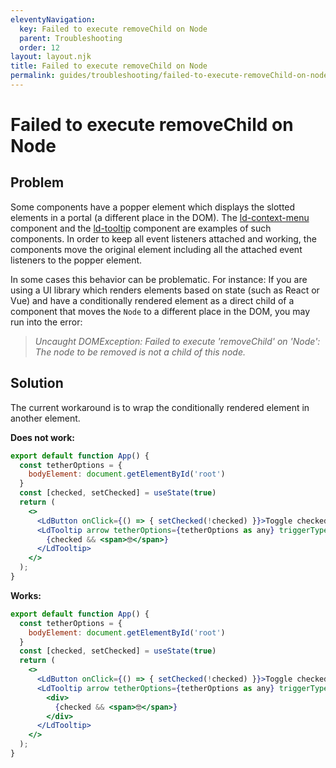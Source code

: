 ```yaml
---
eleventyNavigation:
  key: Failed to execute removeChild on Node
  parent: Troubleshooting
  order: 12
layout: layout.njk
title: Failed to execute removeChild on Node
permalink: guides/troubleshooting/failed-to-execute-removeChild-on-node/
---
```


# Failed to execute removeChild on Node

## Problem

Some components have a popper element which displays the slotted elements in a portal (a different place in the DOM). The [ld-context-menu](components/ld-context-menu/) component and the [ld-tooltip](components/ld-tooltip/) component are examples of such components. In order to keep all event listeners attached and working, the components move the original element including all the attached event listeners to the popper element.

In some cases this behavior can be problematic. For instance: If you are using a UI library which renders elements based on state (such as React or Vue) and have a conditionally rendered element as a direct child of a component that moves the `Node` to a different place in the DOM, you may run into the error:

> _Uncaught DOMException: Failed to execute 'removeChild' on 'Node': The node to be removed is not a child of this node._

## Solution

The current workaround is to wrap the conditionally rendered element in another element.

<ld-badge icon="attention" style="--ld-badge-bg-col: var(--ld-thm-error); margin: 0 var(--ld-sp-6) 0 var(--ld-sp-2); transform: scale(1.2)" size="lg"></ld-badge> __Does not work:__

```jsx
export default function App() {
  const tetherOptions = {
    bodyElement: document.getElementById('root')
  }
  const [checked, setChecked] = useState(true)
  return (
    <>
      <LdButton onClick={() => { setChecked(!checked) }}>Toggle checked</LdButton>
      <LdTooltip arrow tetherOptions={tetherOptions as any} triggerType="click">
        {checked && <span>🤓</span>}
      </LdTooltip>
    </>
  );
}
```

<ld-badge icon="checkmark" style="--ld-badge-bg-col: var(--ld-thm-success); margin: 0 var(--ld-sp-6) 0 var(--ld-sp-2); transform: scale(1.2)" size="lg"></ld-badge> __Works:__

```jsx
export default function App() {
  const tetherOptions = {
    bodyElement: document.getElementById('root')
  }
  const [checked, setChecked] = useState(true)
  return (
    <>
      <LdButton onClick={() => { setChecked(!checked) }}>Toggle checked</LdButton>
      <LdTooltip arrow tetherOptions={tetherOptions as any} triggerType="click">
        <div>
          {checked && <span>🤓</span>}
        </div>
      </LdTooltip>
    </>
  );
}
```

<docs-page-nav prev-href="guides/sandbox-applications/" next-title="FAQ" next-href="guides/faq/"></docs-page-nav>